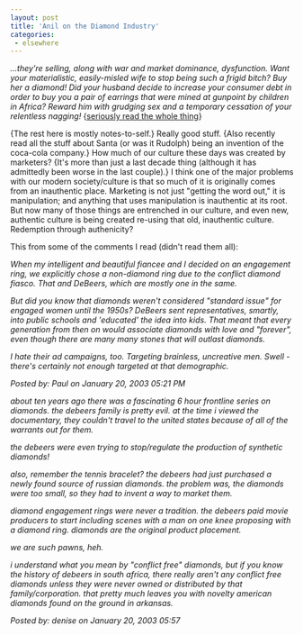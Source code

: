 ```yaml
---
layout: post
title: 'Anil on the Diamond Industry'
categories:
 - elsewhere
---
```


<i>...they're selling, along with war and market dominance, dysfunction. Want your materialistic, easily-misled wife to stop being such a frigid bitch? Buy her a diamond! Did your husband decide to increase your consumer debt in order to buy you a pair of earrings that were mined at gunpoint by children in Africa? Reward him with grudging sex and a temporary cessation of your relentless nagging!</i> {<a href="http://www.dashes.com/anil/index.php?archives/004817.php">seriously read the whole thing</a>}


{The rest here is mostly notes-to-self.} Really good stuff. {Also recently read all the stuff about Santa (or was it Rudolph) being an invention 
of the coca-cola company.} How much of our culture these days was created by marketers? {It's more than just a last decade thing (although 
it has admittedly been worse in the last couple).} I think one of the major problems with our modern society/culture is that so much of it 
is originally comes from an inauthentic place. Marketing is not just "getting the word out," it is manipulation; and anything that uses 
manipulation is inauthentic at its root. But now many of those things are entrenched in our culture, and even new, authentic culture 
is being created re-using that old, inauthentic culture. Redemption through authenicity?



This from some of the comments I read (didn't read them all):



<i>When my intelligent and beautiful fiancee and I decided on an engagement ring, we explicitly chose a non-diamond ring due to the conflict diamond fiasco. That and DeBeers, which are mostly one in the same.



But did you know that diamonds weren't considered "standard issue" for engaged women until the 1950s? DeBeers sent representatives, smartly, into public schools and 'educated' the idea into kids. That meant that every generation from then on would associate diamonds with love and "forever", even though there are many many stones that will outlast diamonds.



I hate their ad campaigns, too. Targeting brainless, uncreative men. Swell - there's certainly not enough targeted at that demographic.



Posted by: Paul on January 20, 2003 05:21 PM




about ten years ago there was a fascinating 6 hour frontline series on diamonds. the debeers family is pretty evil. at the time i viewed the documentary, they couldn't travel to the united states because of all of the warrants out for them.



the debeers were even trying to stop/regulate the production of synthetic diamonds!



also, remember the tennis bracelet? the debeers had just purchased a newly found source of russian diamonds. the problem was, the diamonds were too small, so they had to invent a way to market them.



diamond engagement rings were never a tradition. the debeers paid movie producers to start including scenes with a man on one knee proposing with a diamond ring. diamonds are the original product placement. 



we are such pawns, heh.



i understand what you mean by "conflict free" diamonds, but if you know the history of debeers in south africa, there really aren't any conflict free diamonds unless they were never owned or distributed by that family/corporation. that pretty much leaves you with novelty american diamonds found on the ground in arkansas.



Posted by: denise on January 20, 2003 05:57</i>